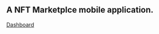 ## A NFT Marketplce mobile application.

[Dashboard](https://user-images.githubusercontent.com/99186932/163384516-389f95ce-04ee-4c51-911e-5f0c66f641ba.PNG)


